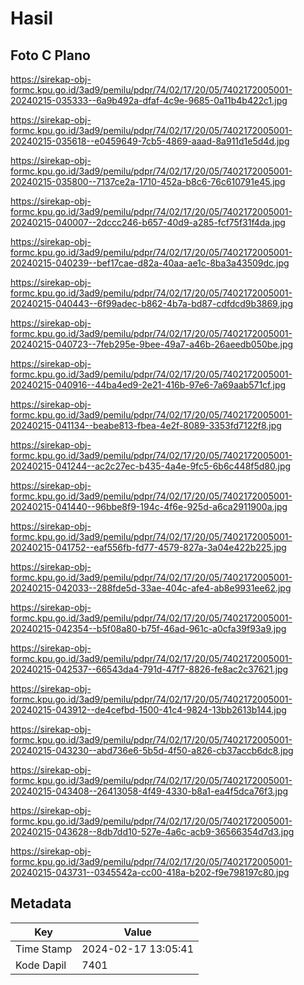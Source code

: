 # Hasil

## Foto C Plano

https://sirekap-obj-formc.kpu.go.id/3ad9/pemilu/pdpr/74/02/17/20/05/7402172005001-20240215-035333--6a9b492a-dfaf-4c9e-9685-0a11b4b422c1.jpg

https://sirekap-obj-formc.kpu.go.id/3ad9/pemilu/pdpr/74/02/17/20/05/7402172005001-20240215-035618--e0459649-7cb5-4869-aaad-8a911d1e5d4d.jpg

https://sirekap-obj-formc.kpu.go.id/3ad9/pemilu/pdpr/74/02/17/20/05/7402172005001-20240215-035800--7137ce2a-1710-452a-b8c6-76c610791e45.jpg

https://sirekap-obj-formc.kpu.go.id/3ad9/pemilu/pdpr/74/02/17/20/05/7402172005001-20240215-040007--2dccc246-b657-40d9-a285-fcf75f31f4da.jpg

https://sirekap-obj-formc.kpu.go.id/3ad9/pemilu/pdpr/74/02/17/20/05/7402172005001-20240215-040239--bef17cae-d82a-40aa-ae1c-8ba3a43509dc.jpg

https://sirekap-obj-formc.kpu.go.id/3ad9/pemilu/pdpr/74/02/17/20/05/7402172005001-20240215-040443--6f99adec-b862-4b7a-bd87-cdfdcd9b3869.jpg

https://sirekap-obj-formc.kpu.go.id/3ad9/pemilu/pdpr/74/02/17/20/05/7402172005001-20240215-040723--7feb295e-9bee-49a7-a46b-26aeedb050be.jpg

https://sirekap-obj-formc.kpu.go.id/3ad9/pemilu/pdpr/74/02/17/20/05/7402172005001-20240215-040916--44ba4ed9-2e21-416b-97e6-7a69aab571cf.jpg

https://sirekap-obj-formc.kpu.go.id/3ad9/pemilu/pdpr/74/02/17/20/05/7402172005001-20240215-041134--beabe813-fbea-4e2f-8089-3353fd7122f8.jpg

https://sirekap-obj-formc.kpu.go.id/3ad9/pemilu/pdpr/74/02/17/20/05/7402172005001-20240215-041244--ac2c27ec-b435-4a4e-9fc5-6b6c448f5d80.jpg

https://sirekap-obj-formc.kpu.go.id/3ad9/pemilu/pdpr/74/02/17/20/05/7402172005001-20240215-041440--96bbe8f9-194c-4f6e-925d-a6ca2911900a.jpg

https://sirekap-obj-formc.kpu.go.id/3ad9/pemilu/pdpr/74/02/17/20/05/7402172005001-20240215-041752--eaf556fb-fd77-4579-827a-3a04e422b225.jpg

https://sirekap-obj-formc.kpu.go.id/3ad9/pemilu/pdpr/74/02/17/20/05/7402172005001-20240215-042033--288fde5d-33ae-404c-afe4-ab8e9931ee62.jpg

https://sirekap-obj-formc.kpu.go.id/3ad9/pemilu/pdpr/74/02/17/20/05/7402172005001-20240215-042354--b5f08a80-b75f-46ad-961c-a0cfa39f93a9.jpg

https://sirekap-obj-formc.kpu.go.id/3ad9/pemilu/pdpr/74/02/17/20/05/7402172005001-20240215-042537--66543da4-791d-47f7-8826-fe8ac2c37621.jpg

https://sirekap-obj-formc.kpu.go.id/3ad9/pemilu/pdpr/74/02/17/20/05/7402172005001-20240215-043912--de4cefbd-1500-41c4-9824-13bb2613b144.jpg

https://sirekap-obj-formc.kpu.go.id/3ad9/pemilu/pdpr/74/02/17/20/05/7402172005001-20240215-043230--abd736e6-5b5d-4f50-a826-cb37accb6dc8.jpg

https://sirekap-obj-formc.kpu.go.id/3ad9/pemilu/pdpr/74/02/17/20/05/7402172005001-20240215-043408--26413058-4f49-4330-b8a1-ea4f5dca76f3.jpg

https://sirekap-obj-formc.kpu.go.id/3ad9/pemilu/pdpr/74/02/17/20/05/7402172005001-20240215-043628--8db7dd10-527e-4a6c-acb9-36566354d7d3.jpg

https://sirekap-obj-formc.kpu.go.id/3ad9/pemilu/pdpr/74/02/17/20/05/7402172005001-20240215-043731--0345542a-cc00-418a-b202-f9e798197c80.jpg


## Metadata

| Key        | Value               |
| ---------- | ------------------- |
| Time Stamp | 2024-02-17 13:05:41 |
| Kode Dapil | 7401                |



